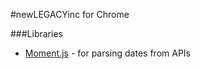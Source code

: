 #newLEGACYinc for Chrome

###Libraries

- [Moment.js](http://momentjs.com/) - for parsing dates from APIs
